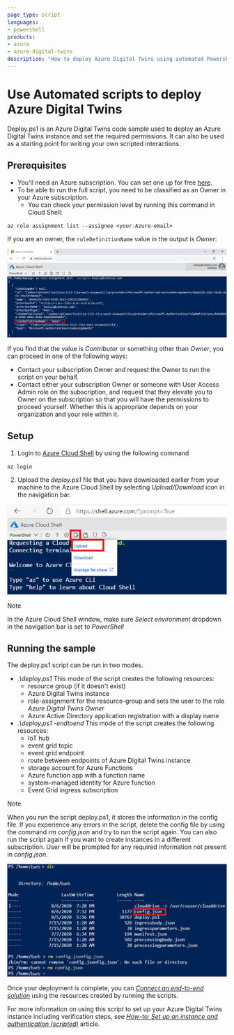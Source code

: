 ```yaml
---
page_type: script
languages:
- powershell
products:
- azure
- azure-digital-twins
description: "How to deploy Azure Digital Twins using automated Powershell scripts"
---
```


# Use Automated scripts to deploy Azure Digital Twins
Deploy.ps1 is an Azure Digital Twins code sample used to deploy an Azure Digital Twins instance and set the required permissions. It can also be used as a starting point for writing your own scripted interactions.

## Prerequisites

* You'll need an Azure subscription. You can set one up for free [here](https://azure.microsoft.com/free/?WT.mc_id=A261C142F).
* To be able to run the full script, you need to be classified as an Owner in your Azure subscription.
    * You can check your permission level by running this command in Cloud Shell:

```azurecli-interactive
az role assignment list --assignee <your-Azure-email>
```

If you are an owner, the `roleDefinitionName` value in the output is *Owner*:

![Screenshot of user checking role owner](/media/scripts/owner-role.png)

If you find that the value is *Contributor* or something other than *Owner*, you can proceed in one of the following ways:

* Contact your subscription Owner and request the Owner to run the script on your behalf.
* Contact either your subscription Owner or someone with User Access Admin role on the subscription, and request that they elevate you to Owner on the subscription so that you will have the permissions to proceed yourself. Whether this is appropriate depends on your organization and your role within it.

## Setup

1. Login to [Azure Cloud Shell](https://shell.azure.com) by using the following command

```azurecli
az login
```

2. Upload the *deploy.ps1* file that you have downloaded earlier from your machine to the Azure Cloud Shell by selecting *Upload/Download* icon in the navigation bar.

![Screenshot for uploading a file to Azure Cloud Shell](/media/scripts/cloud-shell-upload-file.png)

> [!NOTE]
> In the Azure Cloud Shell window, make sure *Select environment* dropdown in the navigation bar is set to *PowerShell*

## Running the sample

The deploy.ps1 script can be run in two modes.

* *.\deploy.ps1*
This mode of the script creates the following resources:
    * resource group (if it doesn't exist)
    * Azure Digital Twins instance
    * role-assignment for the resource-group and sets the user to the role *Azure Digital Twins Owner*
    * Azure Active Directory application registration with a display name
* *.\deploy.ps1 -endtoend*
This mode of the script creates the following resources:
    * IoT hub
    * event grid topic
    * event grid endpoint
    * route between endpoints of Azure Digital Twins instance
    * storage account for Azure Functions
    * Azure function app with a function name
    * system-managed identity for Azure function
    * Event Grid ingress subscription

> [!NOTE]
> When you run the script deploy.ps1, it stores the information in the config file. If you experience any errors in the script, delete the config file by using the command *rm config.json* and try to run the script again. You can also run the script again if you want to create instances in a different subscription. User will be prompted for any required information not present in *config.json*.

![Screenshot of removing config file from the directory](/media/scripts/removing-config-file.png)

Once your deployment is complete, you can [*Connect an end-to-end solution*](https://docs.microsoft.com/azure/digital-twins/tutorial-code) using the resources created by running the scripts.

For more information on using this script to set up your Azure Digital Twins instance including verification steps, see [*How-to: Set up an instance and authentication (scripted)*](https://docs.microsoft.com/azure/digital-twins/how-to-set-up-instance-scripted) article.
